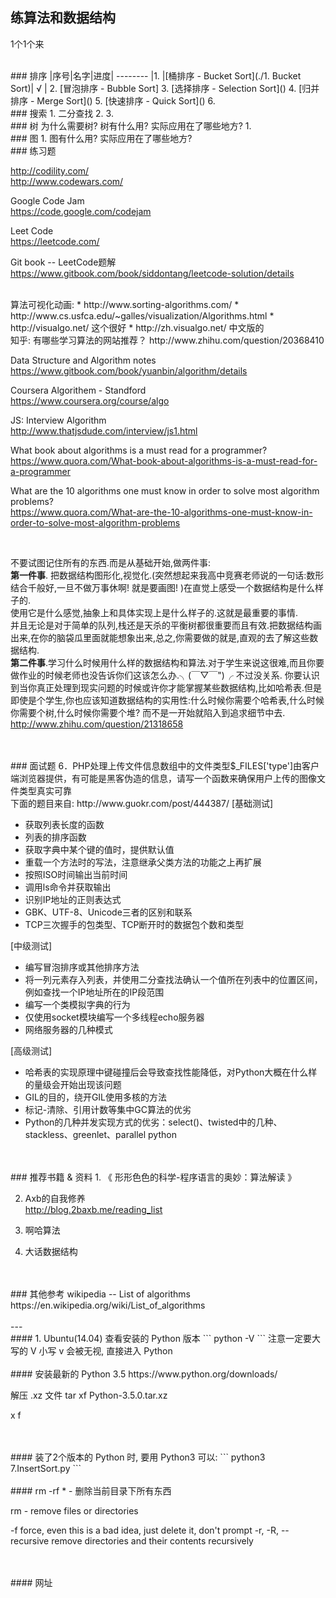 ## 练算法和数据结构
1个1个来  

<br>
### 排序
|序号|名字|进度|
--------
|1. |[桶排序 - Bucket Sort](./1. Bucket Sort)| √ | 
2. [冒泡排序 - Bubble Sort]   
3. [选择排序 - Selection Sort]()  
4. [归并排序 - Merge Sort]()  
5. [快速排序 - Quick Sort]()  
6. 


<br>
### 搜索
1. 二分查找  
2.   
3.  



<br>
### 树
为什么需要树? 树有什么用? 实际应用在了哪些地方?   
1. 


<br>
### 图
1. 图有什么用? 实际应用在了哪些地方?   





<br>
### 练习题









http://codility.com/  
http://www.codewars.com/  

Google Code Jam  
https://code.google.com/codejam  

Leet Code  
https://leetcode.com/  

Git book -- LeetCode题解  
https://www.gitbook.com/book/siddontang/leetcode-solution/details  



<br/>
算法可视化动画:  
* http://www.sorting-algorithms.com/  
* http://www.cs.usfca.edu/~galles/visualization/Algorithms.html  
* http://visualgo.net/  这个很好  
* http://zh.visualgo.net/  中文版的  

<br/>
知乎: 有哪些学习算法的网站推荐？  
http://www.zhihu.com/question/20368410

Data Structure and Algorithm notes  
https://www.gitbook.com/book/yuanbin/algorithm/details


Coursera Algorithem - Standford  
https://www.coursera.org/course/algo


JS: Interview Algorithm  
http://www.thatjsdude.com/interview/js1.html

What book about algorithms is a must read for a programmer?  
https://www.quora.com/What-book-about-algorithms-is-a-must-read-for-a-programmer


What are the 10 algorithms one must know in order to solve most algorithm problems?  
https://www.quora.com/What-are-the-10-algorithms-one-must-know-in-order-to-solve-most-algorithm-problems


<br/>

不要试图记住所有的东西.而是从基础开始,做两件事:  
__第一件事__. 把数据结构图形化,视觉化.(突然想起来我高中竞赛老师说的一句话:数形结合千般好,一旦不做万事休啊! 就是要画图! )在直觉上感受一个数据结构是什么样子的.  
使用它是什么感觉,抽象上和具体实现上是什么样子的.这就是最重要的事情.  
并且无论是对于简单的队列,栈还是天杀的平衡树都很重要而且有效.把数据结构画出来,在你的脑袋瓜里面就能想象出来,总之,你需要做的就是,直观的去了解这些数据结构.  
__第二件事__.学习什么时候用什么样的数据结构和算法.对于学生来说这很难,而且你要做作业的时候老师也没告诉你们这该怎么办.╮(￣▽￣")╭ 不过没关系. 你要认识到当你真正处理到现实问题的时候或许你才能掌握某些数据结构,比如哈希表.但是即使是个学生,你也应该知道数据结构的实用性:什么时候你需要个哈希表,什么时候你需要个树,什么时候你需要个堆? 而不是一开始就陷入到追求细节中去.  
http://www.zhihu.com/question/21318658  



<br/>
<br/>
### 面试题
6．PHP处理上传文件信息数组中的文件类型$_FILES['type']由客户端浏览器提供，有可能是黑客伪造的信息，请写一个函数来确保用户上传的图像文件类型真实可靠













<br/>
下面的题目来自: http://www.guokr.com/post/444387/  
[基础测试]

* 获取列表长度的函数
* 列表的排序函数
* 获取字典中某个键的值时，提供默认值
* 重载一个方法时的写法，注意继承父类方法的功能之上再扩展
* 按照ISO时间输出当前时间
* 调用ls命令并获取输出
* 识别IP地址的正则表达式
* GBK、UTF-8、Unicode三者的区别和联系
* TCP三次握手的包类型、TCP断开时的数据包个数和类型



[中级测试]

* 编写冒泡排序或其他排序方法
* 将一列元素存入列表，并使用二分查找法确认一个值所在列表中的位置区间，例如查找一个IP地址所在的IP段范围
* 编写一个类模拟字典的行为
* 仅使用socket模块编写一个多线程echo服务器
* 网络服务器的几种模式


[高级测试]

* 哈希表的实现原理中键碰撞后会导致查找性能降低，对Python大概在什么样的量级会开始出现该问题
* GIL的目的，绕开GIL使用多核的方法
* 标记-清除、引用计数等集中GC算法的优劣
* Python的几种并发实现方式的优劣：select()、twisted中的几种、stackless、greenlet、parallel python







<br/>
<br/>
### 推荐书籍 & 资料
1. 《 形形色色的科学-程序语言的奥妙：算法解读 》  
 
2. Axb的自我修养   
http://blog.2baxb.me/reading_list  

3. 啊哈算法  

4. 大话数据结构  


<br/>
<br/>
### 其他参考
wikipedia -- List of algorithms  
https://en.wikipedia.org/wiki/List_of_algorithms  



<br/>
<br/>
---
<br/>
#### 1. Ubuntu(14.04) 查看安装的 Python 版本
```
python -V
```
注意一定要大写的 V
小写 v 会被无视, 直接进入 Python


<br/>
<br/>
#### 安装最新的 Python 3.5
https://www.python.org/downloads/

解压 .xz 文件
tar xf Python-3.5.0.tar.xz

x
f





<br/>
<br/>
#### 装了2个版本的 Python 时, 要用 Python3 可以:
```
python3 7.InsertSort.py
```


<br/>
<br/>
#### rm -rf * - 删除当前目录下所有东西

rm - remove files or directories

-f  force, even this is a bad idea, just delete it, don't prompt
-r, -R, --recursive
              remove directories and their contents recursively




<br/>
<br/>
#### 网址








